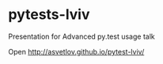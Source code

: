 # pytests-lviv
Presentation for Advanced py.test usage talk


Open http://asvetlov.github.io/pytest-lviv/
